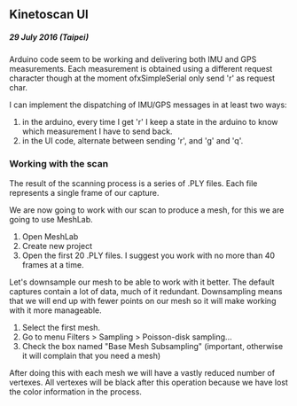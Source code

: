 ## Kinetoscan UI

##### 29 July 2016 (Taipei)

Arduino code seem to be working and delivering both IMU and GPS measurements. 
Each measurement is obtained using a different request character though at the 
moment ofxSimpleSerial only send 'r' as request char. 

I can implement the dispatching of IMU/GPS messages in at least two ways:
1. in the arduino, every time I get 'r' I keep a state in the arduino to know which measurement I have to send back.
2. in the UI code, alternate between sending 'r', and 'g' and 'q'.


### Working with the scan ###

The result of the scanning process is a series of .PLY files. Each file represents a single frame of our capture.

We are now going to work with our scan to produce a mesh, for this we are going to use MeshLab.

1. Open MeshLab
2. Create new project
3. Open the first 20 .PLY files. I suggest you work with no more than 40 frames at a time.

Let's downsample our mesh to be able to work with it better. The default captures contain a lot of data, much of it redundant. Downsampling means that we will end up with fewer points on our mesh so it will make working with it more manageable.

1. Select the first mesh.
2. Go to menu Filters > Sampling > Poisson-disk sampling...
3. Check the box named "Base Mesh Subsampling" (important, otherwise it will complain that you need a mesh)

After doing this with each mesh we will have a vastly reduced number of vertexes. All vertexes will be black after this operation because we have lost the color information in the process.
